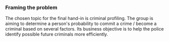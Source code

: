### Framing the problem
The chosen topic for the final hand-in is criminal profiling. The group is aiming to determine a person's probability to commit a crime / become a criminal based on several factors. Its business objective is to help the police identify possible future criminals more efficiently. 
